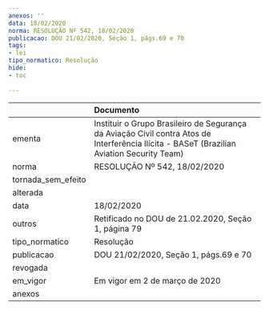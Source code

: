 ```yaml
---
anexos: ''
data: 18/02/2020
norma: RESOLUÇÃO Nº 542, 18/02/2020
publicacao: DOU 21/02/2020, Seção 1, págs.69 e 70
tags:
- lei
tipo_normatico: Resolução
hide: 
- toc 
 
---
```


|                    | Documento                                                                                                                                  |
|:-------------------|:-------------------------------------------------------------------------------------------------------------------------------------------|
| ementa             | Instituir o Grupo Brasileiro de Segurança da Aviação Civil contra Atos de Interferência Ilícita - BASeT (Brazilian Aviation Security Team) |
| norma              | RESOLUÇÃO Nº 542, 18/02/2020                                                                                                               |
| tornada_sem_efeito |                                                                                                                                            |
| alterada           |                                                                                                                                            |
| data               | 18/02/2020                                                                                                                                 |
| outros             | Retificado no DOU de 21.02.2020, Seção 1, página 79                                                                                        |
| tipo_normatico     | Resolução                                                                                                                                  |
| publicacao         | DOU 21/02/2020, Seção 1, págs.69 e 70                                                                                                      |
| revogada           |                                                                                                                                            |
| em_vigor           | Em vigor em 2 de março de 2020                                                                                                             |
| anexos             |                                                                                                                                            |